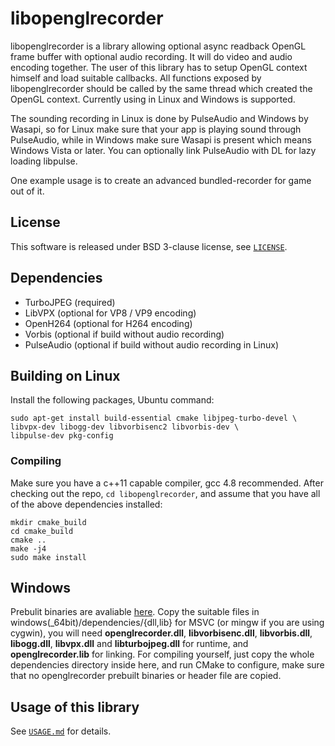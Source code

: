 # libopenglrecorder

libopenglrecorder is a library allowing optional async readback OpenGL
frame buffer with optional audio recording. It will do video and audio
encoding together. The user of this library has to setup OpenGL context
himself and load suitable callbacks. All functions exposed by
libopenglrecorder should be called by the same thread which created the
OpenGL context. Currently using in Linux and Windows is supported.

The sounding recording in Linux is done by PulseAudio and Windows by Wasapi,
so for Linux make sure that your app is playing sound through PulseAudio, while
in Windows make sure Wasapi is present which means Windows Vista or later.
You can optionally link PulseAudio with DL for lazy loading libpulse.

One example usage is to create an advanced bundled-recorder for game out of it.

## License
This software is released under BSD 3-clause license, see [`LICENSE`](/LICENSE).

## Dependencies
  * TurboJPEG (required)
  * LibVPX (optional for VP8 / VP9 encoding)
  * OpenH264 (optional for H264 encoding)
  * Vorbis (optional if build without audio recording)
  * PulseAudio (optional if build without audio recording in Linux)

## Building on Linux

Install the following packages, Ubuntu command:

```
sudo apt-get install build-essential cmake libjpeg-turbo-devel \
libvpx-dev libogg-dev libvorbisenc2 libvorbis-dev \
libpulse-dev pkg-config
```

### Compiling

Make sure you have a c++11 capable compiler, gcc 4.8 recommended. After
checking out the repo, `cd libopenglrecorder`, and assume that you have all of
the above dependencies installed:

```
mkdir cmake_build
cd cmake_build
cmake ..
make -j4
sudo make install
```

## Windows

Prebulit binaries are avaliable [here](https://github.com/supertuxkart/dependencies).
Copy the suitable files in windows(_64bit)/dependencies/{dll,lib} for MSVC
(or mingw if you are using cygwin), you will need
**openglrecorder.dll**, **libvorbisenc.dll**, **libvorbis.dll**, **libogg.dll**,
**libvpx.dll** and **libturbojpeg.dll** for runtime, and **openglrecorder.lib**
for linking. For compiling yourself, just copy the whole dependencies directory
inside here, and run CMake to configure, make sure that no openglrecorder
prebuilt binaries or header file are copied.

## Usage of this library

See [`USAGE.md`](/USAGE.md) for details.
